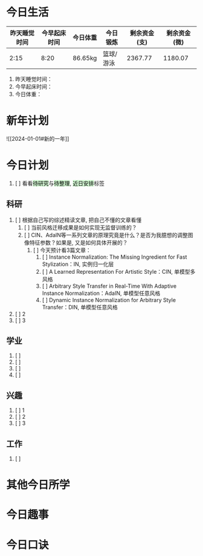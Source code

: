 
# 今日生活

| 昨天睡觉时间 | 今早起床时间 | 今日体重    | 今日锻炼  | 剩余资金(支) | 剩余资金(微) |
| ------ | ------ | ------- | ----- | ------- | ------- |
| 2:15   | 8:20   | 86.65kg | 篮球/游泳 | 2367.77 | 1180.07 |

1. 昨天睡觉时间：
2. 今早起床时间：
3. 今日体重：

# 新年计划

![[2024-01-01#新的一年]]

# 今日计划

1. [ ] 看看<mark style="background: #BBFABBA6;">待研究</mark>与<mark style="background: #BBFABBA6;">待整理</mark>,  <mark style="background: #BBFABBA6;">近日安排</mark>标签

## 科研

1. [ ] 根据自己写的综述精读文章, 把自己不懂的文章看懂
	1. [ ] 当前风格迁移成果是如何实现无监督训练的？
	2. [ ] CIN、AdaIN等一系列文章的原理究竟是什么？是否为我臆想的调整图像特征参数？如果是, 又是如何具体开展的？
		1. [ ] 今天预计看3篇文章：
			1. [ ] Instance Normalization: The Missing Ingredient for Fast Stylization：IN, 实例归一化层
			2. [ ] A Learned Representation For Artistic Style：CIN, 单模型多风格
			3. [ ] Arbitrary Style Transfer in Real-Time With Adaptive Instance Normalization：AdaIN, 单模型任意风格
			4. [ ] Dynamic Instance Normalization for Arbitrary Style Transfer：DIN, 单模型任意风格
2. [ ] 2
3. [ ] 3 

## 学业

1. [ ] 
2. [ ] 
3. [ ] 
4. [ ] 

## 兴趣

1. [ ] 1
2. [ ] 2
3. [ ] 3 


## 工作

1. [ ] 

# 其他今日所学



# 今日趣事



# 今日口诀


